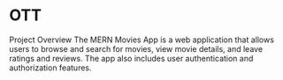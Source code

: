 # OTT
Project Overview The MERN Movies App is a web application that allows users to browse and search for movies, view movie details, and leave ratings and reviews. The app also includes user authentication and authorization features.
